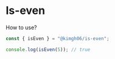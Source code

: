 # Is-even

How to use?

```js
const { isEven } = "@kimgh06/is-even";

console.log(isEven(5)); // true
```
